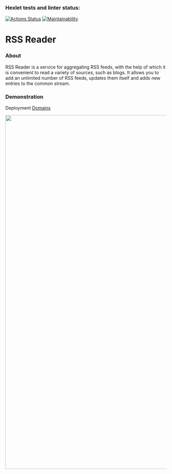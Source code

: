 ### Hexlet tests and linter status:

[![Actions Status](https://github.com/MBelinskaya/frontend-project-11/actions/workflows/hexlet-check.yml/badge.svg)](https://github.com/MBelinskaya/frontend-project-11/actions)
[![Maintainability](https://api.codeclimate.com/v1/badges/1f1fe8f4c9e5fa8b0dc4/maintainability)](https://codeclimate.com/github/MBelinskaya/frontend-project-11/maintainability)

# RSS Reader

### About
RSS Reader is a service for aggregating RSS feeds, with the help of which it is convenient to read a variety of sources, such as blogs.
It allows you to add an unlimited number of RSS feeds, updates them itself and adds new entries to the common stream.

### Demonstration

Deployment [Domains](https://frontend-project-11-rho-weld.vercel.app/)

<div align="center">
  <img src="https://i.postimg.cc/L6LbYLCM/start-page.jpg" width="1100"/>
</div>
